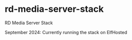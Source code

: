 # rd-media-server-stack
RD Media Server Stack

September 2024: Currently running the stack on ElfHosted
